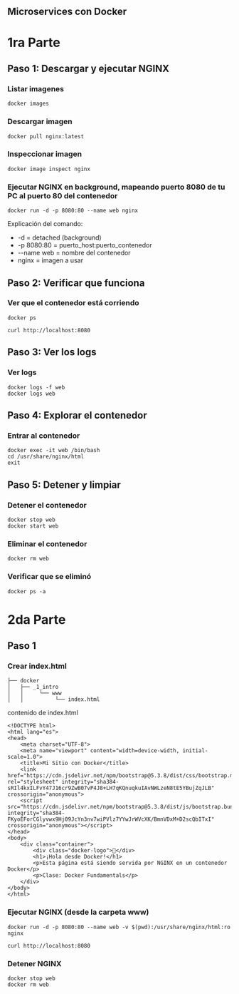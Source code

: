 
## Microservices con Docker


# 1ra Parte

## Paso 1: Descargar y ejecutar NGINX

### Listar imagenes
```
docker images
```
### Descargar imagen
```
docker pull nginx:latest
```

### Inspeccionar imagen
```
docker image inspect nginx
```
###  Ejecutar NGINX en background, mapeando puerto 8080 de tu PC al puerto 80 del contenedor
```
docker run -d -p 8080:80 --name web nginx
```
Explicación del comando:
- -d               = detached (background)
- -p 8080:80       = puerto_host:puerto_contenedor
- --name web  = nombre del contenedor
- nginx            = imagen a usar

## Paso 2: Verificar que funciona


### Ver que el contenedor está corriendo
```
docker ps

curl http://localhost:8080
```


## Paso 3: Ver los logs

### Ver logs
```
docker logs -f web
docker logs web
```
## Paso 4: Explorar el contenedor

### Entrar al contenedor
```
docker exec -it web /bin/bash
cd /usr/share/nginx/html
exit
```

## Paso 5: Detener y limpiar

### Detener el contenedor
```
docker stop web
docker start web
```

### Eliminar el contenedor
```
docker rm web
```

### Verificar que se eliminó
```
docker ps -a
```

# 2da Parte

## Paso 1

### Crear index.html
```
├── docker
│   ├── _1_intro
│   │     └── www
│   │          └── index.html

```

contenido de index.html
```
<!DOCTYPE html>
<html lang="es">
<head>
    <meta charset="UTF-8">
    <meta name="viewport" content="width=device-width, initial-scale=1.0">
    <title>Mi Sitio con Docker</title>
    <link href="https://cdn.jsdelivr.net/npm/bootstrap@5.3.8/dist/css/bootstrap.min.css" rel="stylesheet" integrity="sha384-sRIl4kxILFvY47J16cr9ZwB07vP4J8+LH7qKQnuqkuIAvNWLzeN8tE5YBujZqJLB" crossorigin="anonymous">
    <script src="https://cdn.jsdelivr.net/npm/bootstrap@5.3.8/dist/js/bootstrap.bundle.min.js" integrity="sha384-FKyoEForCGlyvwx9Hj09JcYn3nv7wiPVlz7YYwJrWVcXK/BmnVDxM+D2scQbITxI" crossorigin="anonymous"></script>
</head>
<body>
    <div class="container">
        <div class="docker-logo">🐳</div>
        <h1>¡Hola desde Docker!</h1>
        <p>Esta página está siendo servida por NGINX en un contenedor Docker</p>
        <p>Clase: Docker Fundamentals</p>
    </div>
</body>
</html>
```
### Ejecutar NGINX (desde la carpeta www)
```
docker run -d -p 8080:80 --name web -v $(pwd):/usr/share/nginx/html:ro nginx
```

```
curl http://localhost:8080
```
### Detener NGINX 
```
docker stop web
docker rm web
```

